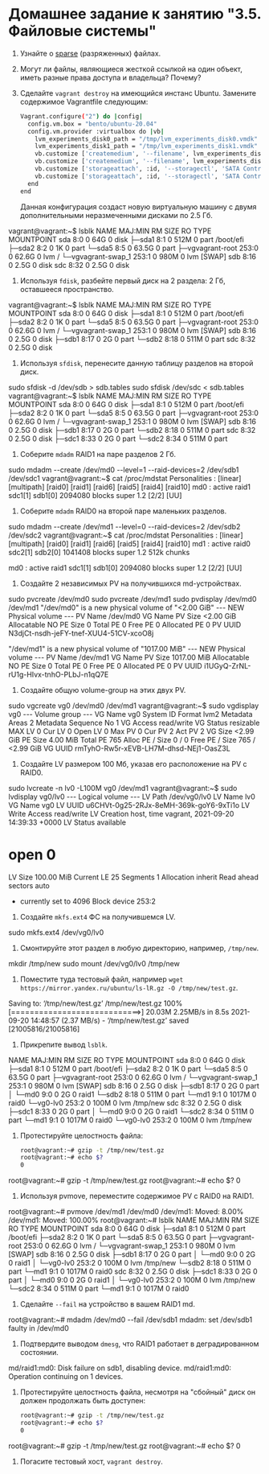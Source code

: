 # Домашнее задание к занятию "3.5. Файловые системы"

1. Узнайте о [sparse](https://ru.wikipedia.org/wiki/%D0%A0%D0%B0%D0%B7%D1%80%D0%B5%D0%B6%D1%91%D0%BD%D0%BD%D1%8B%D0%B9_%D1%84%D0%B0%D0%B9%D0%BB) (разряженных) файлах.

1. Могут ли файлы, являющиеся жесткой ссылкой на один объект, иметь разные права доступа и владельца? Почему?



1. Сделайте `vagrant destroy` на имеющийся инстанс Ubuntu. Замените содержимое Vagrantfile следующим:

    ```bash
    Vagrant.configure("2") do |config|
      config.vm.box = "bento/ubuntu-20.04"
      config.vm.provider :virtualbox do |vb|
        lvm_experiments_disk0_path = "/tmp/lvm_experiments_disk0.vmdk"
        lvm_experiments_disk1_path = "/tmp/lvm_experiments_disk1.vmdk"
        vb.customize ['createmedium', '--filename', lvm_experiments_disk0_path, '--size', 2560]
        vb.customize ['createmedium', '--filename', lvm_experiments_disk1_path, '--size', 2560]
        vb.customize ['storageattach', :id, '--storagectl', 'SATA Controller', '--port', 1, '--device', 0, '--type', 'hdd', '--medium', lvm_experiments_disk0_path]
        vb.customize ['storageattach', :id, '--storagectl', 'SATA Controller', '--port', 2, '--device', 0, '--type', 'hdd', '--medium', lvm_experiments_disk1_path]
      end
    end
    ```

    Данная конфигурация создаст новую виртуальную машину с двумя дополнительными неразмеченными дисками по 2.5 Гб.

vagrant@vagrant:~$ lsblk
NAME                 MAJ:MIN RM  SIZE RO TYPE MOUNTPOINT
sda                    8:0    0   64G  0 disk
├─sda1                 8:1    0  512M  0 part /boot/efi
├─sda2                 8:2    0    1K  0 part
└─sda5                 8:5    0 63.5G  0 part
  ├─vgvagrant-root   253:0    0 62.6G  0 lvm  /
  └─vgvagrant-swap_1 253:1    0  980M  0 lvm  [SWAP]
sdb                    8:16   0  2.5G  0 disk
sdc                    8:32   0  2.5G  0 disk


1. Используя `fdisk`, разбейте первый диск на 2 раздела: 2 Гб, оставшееся пространство.

vagrant@vagrant:~$ lsblk
NAME                 MAJ:MIN RM  SIZE RO TYPE MOUNTPOINT
sda                    8:0    0   64G  0 disk
├─sda1                 8:1    0  512M  0 part /boot/efi
├─sda2                 8:2    0    1K  0 part
└─sda5                 8:5    0 63.5G  0 part
  ├─vgvagrant-root   253:0    0 62.6G  0 lvm  /
  └─vgvagrant-swap_1 253:1    0  980M  0 lvm  [SWAP]
sdb                    8:16   0  2.5G  0 disk
├─sdb1                 8:17   0    2G  0 part
└─sdb2                 8:18   0  511M  0 part
sdc                    8:32   0  2.5G  0 disk


1. Используя `sfdisk`, перенесите данную таблицу разделов на второй диск.

sudo sfdisk -d /dev/sdb > sdb.tables
sudo sfdisk /dev/sdc < sdb.tables
vagrant@vagrant:~$ lsblk
NAME                 MAJ:MIN RM  SIZE RO TYPE MOUNTPOINT
sda                    8:0    0   64G  0 disk
├─sda1                 8:1    0  512M  0 part /boot/efi
├─sda2                 8:2    0    1K  0 part
└─sda5                 8:5    0 63.5G  0 part
  ├─vgvagrant-root   253:0    0 62.6G  0 lvm  /
  └─vgvagrant-swap_1 253:1    0  980M  0 lvm  [SWAP]
sdb                    8:16   0  2.5G  0 disk
├─sdb1                 8:17   0    2G  0 part
└─sdb2                 8:18   0  511M  0 part
sdc                    8:32   0  2.5G  0 disk
├─sdc1                 8:33   0    2G  0 part
└─sdc2                 8:34   0  511M  0 part


1. Соберите `mdadm` RAID1 на паре разделов 2 Гб.

sudo mdadm --create /dev/md0 --level=1 --raid-devices=2 /dev/sdb1 /dev/sdc1
vagrant@vagrant:~$ cat /proc/mdstat
Personalities : [linear] [multipath] [raid0] [raid1] [raid6] [raid5] [raid4] [raid10]
md0 : active raid1 sdc1[1] sdb1[0]
      2094080 blocks super 1.2 [2/2] [UU]


1. Соберите `mdadm` RAID0 на второй паре маленьких разделов.

sudo mdadm --create /dev/md1 --level=0 --raid-devices=2 /dev/sdb2 /dev/sdc2
vagrant@vagrant:~$ cat /proc/mdstat
Personalities : [linear] [multipath] [raid0] [raid1] [raid6] [raid5] [raid4] [raid10]
md1 : active raid0 sdc2[1] sdb2[0]
      1041408 blocks super 1.2 512k chunks

md0 : active raid1 sdc1[1] sdb1[0]
      2094080 blocks super 1.2 [2/2] [UU]


1. Создайте 2 независимых PV на получившихся md-устройствах.

sudo pvcreate /dev/md0
sudo pvcreate /dev/md1
sudo pvdisplay /dev/md0 /dev/md1
  "/dev/md0" is a new physical volume of "<2.00 GiB"
  --- NEW Physical volume ---
  PV Name               /dev/md0
  VG Name
  PV Size               <2.00 GiB
  Allocatable           NO
  PE Size               0
  Total PE              0
  Free PE               0
  Allocated PE          0
  PV UUID               N3djCt-nsdh-jeFY-tnef-XUU4-51CV-xcoO8j

  "/dev/md1" is a new physical volume of "1017.00 MiB"
  --- NEW Physical volume ---
  PV Name               /dev/md1
  VG Name
  PV Size               1017.00 MiB
  Allocatable           NO
  PE Size               0
  Total PE              0
  Free PE               0
  Allocated PE          0
  PV UUID               i1UGyQ-ZrNL-rU1g-HIvx-tnhO-PLbJ-n1qQ7E


1. Создайте общую volume-group на этих двух PV.

sudo vgcreate vg0 /dev/md0 /dev/md1
vagrant@vagrant:~$ sudo vgdisplay vg0
  --- Volume group ---
  VG Name               vg0
  System ID
  Format                lvm2
  Metadata Areas        2
  Metadata Sequence No  1
  VG Access             read/write
  VG Status             resizable
  MAX LV                0
  Cur LV                0
  Open LV               0
  Max PV                0
  Cur PV                2
  Act PV                2
  VG Size               <2.99 GiB
  PE Size               4.00 MiB
  Total PE              765
  Alloc PE / Size       0 / 0
  Free  PE / Size       765 / <2.99 GiB
  VG UUID               rmTyhO-Rw5r-xEVB-LH7M-dhsd-NEj1-OasZ3L


1. Создайте LV размером 100 Мб, указав его расположение на PV с RAID0.

sudo lvcreate -n lv0 -L100M vg0 /dev/md1
vagrant@vagrant:~$ sudo lvdisplay vg0/lv0
  --- Logical volume ---
  LV Path                /dev/vg0/lv0
  LV Name                lv0
  VG Name                vg0
  LV UUID                u6CHVt-0g25-2RJx-8eMH-369k-goY6-9xTi1o
  LV Write Access        read/write
  LV Creation host, time vagrant, 2021-09-20 14:39:33 +0000
  LV Status              available
  # open                 0
  LV Size                100.00 MiB
  Current LE             25
  Segments               1
  Allocation             inherit
  Read ahead sectors     auto
  - currently set to     4096
  Block device           253:2


1. Создайте `mkfs.ext4` ФС на получившемся LV.

sudo mkfs.ext4 /dev/vg0/lv0

1. Смонтируйте этот раздел в любую директорию, например, `/tmp/new`.

mkdir /tmp/new
sudo mount /dev/vg0/lv0 /tmp/new

1. Поместите туда тестовый файл, например `wget https://mirror.yandex.ru/ubuntu/ls-lR.gz -O /tmp/new/test.gz`.

Saving to: ‘/tmp/new/test.gz’
/tmp/new/test.gz        100%[============================>]  20.03M  2.25MB/s    in 8.5s
2021-09-20 14:48:57 (2.37 MB/s) - ‘/tmp/new/test.gz’ saved [21005816/21005816]


1. Прикрепите вывод `lsblk`.

NAME                 MAJ:MIN RM  SIZE RO TYPE  MOUNTPOINT
sda                    8:0    0   64G  0 disk
├─sda1                 8:1    0  512M  0 part  /boot/efi
├─sda2                 8:2    0    1K  0 part
└─sda5                 8:5    0 63.5G  0 part
  ├─vgvagrant-root   253:0    0 62.6G  0 lvm   /
  └─vgvagrant-swap_1 253:1    0  980M  0 lvm   [SWAP]
sdb                    8:16   0  2.5G  0 disk
├─sdb1                 8:17   0    2G  0 part
│ └─md0                9:0    0    2G  0 raid1
└─sdb2                 8:18   0  511M  0 part
  └─md1                9:1    0 1017M  0 raid0
    └─vg0-lv0        253:2    0  100M  0 lvm   /tmp/new
sdc                    8:32   0  2.5G  0 disk
├─sdc1                 8:33   0    2G  0 part
│ └─md0                9:0    0    2G  0 raid1
└─sdc2                 8:34   0  511M  0 part
  └─md1                9:1    0 1017M  0 raid0
    └─vg0-lv0        253:2    0  100M  0 lvm   /tmp/new


1. Протестируйте целостность файла:

    ```bash
    root@vagrant:~# gzip -t /tmp/new/test.gz
    root@vagrant:~# echo $?
    0
    ```
   
root@vagrant:~# gzip -t /tmp/new/test.gz
root@vagrant:~# echo $?
0


1. Используя pvmove, переместите содержимое PV с RAID0 на RAID1.

root@vagrant:~# pvmove /dev/md1 /dev/md0
  /dev/md1: Moved: 8.00%
  /dev/md1: Moved: 100.00%
root@vagrant:~# lsblk
NAME                 MAJ:MIN RM  SIZE RO TYPE  MOUNTPOINT
sda                    8:0    0   64G  0 disk
├─sda1                 8:1    0  512M  0 part  /boot/efi
├─sda2                 8:2    0    1K  0 part
└─sda5                 8:5    0 63.5G  0 part
  ├─vgvagrant-root   253:0    0 62.6G  0 lvm   /
  └─vgvagrant-swap_1 253:1    0  980M  0 lvm   [SWAP]
sdb                    8:16   0  2.5G  0 disk
├─sdb1                 8:17   0    2G  0 part
│ └─md0                9:0    0    2G  0 raid1
│   └─vg0-lv0        253:2    0  100M  0 lvm   /tmp/new
└─sdb2                 8:18   0  511M  0 part
  └─md1                9:1    0 1017M  0 raid0
sdc                    8:32   0  2.5G  0 disk
├─sdc1                 8:33   0    2G  0 part
│ └─md0                9:0    0    2G  0 raid1
│   └─vg0-lv0        253:2    0  100M  0 lvm   /tmp/new
└─sdc2                 8:34   0  511M  0 part
  └─md1                9:1    0 1017M  0 raid0


1. Сделайте `--fail` на устройство в вашем RAID1 md.

root@vagrant:~# mdadm /dev/md0 --fail /dev/sdb1
mdadm: set /dev/sdb1 faulty in /dev/md0


1. Подтвердите выводом `dmesg`, что RAID1 работает в деградированном состоянии.

md/raid1:md0: Disk failure on sdb1, disabling device.
md/raid1:md0: Operation continuing on 1 devices.


1. Протестируйте целостность файла, несмотря на "сбойный" диск он должен продолжать быть доступен:

    ```bash
    root@vagrant:~# gzip -t /tmp/new/test.gz
    root@vagrant:~# echo $?
    0
    ```

root@vagrant:~# gzip -t /tmp/new/test.gz
root@vagrant:~# echo $?
0

1. Погасите тестовый хост, `vagrant destroy`.
